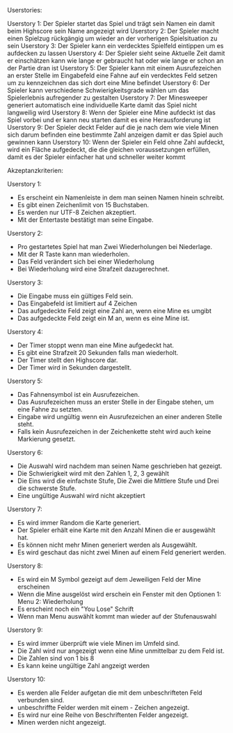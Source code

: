Userstories:

Userstory 1: Der Spieler startet das Spiel und trägt sein Namen ein damit beim Highscore sein Name angezeigt wird
Userstory 2: Der Spieler macht einen Spielzug rückgängig um wieder an der vorherigen Spielsituation zu sein
Userstory 3: Der Spieler kann ein verdecktes Spielfeld eintippen um es aufdecken zu lassen
Userstory 4: Der Spieler sieht seine Aktuelle Zeit damit er einschätzen kann wie lange er gebraucht hat oder wie lange er schon an der Partie dran ist
Userstory 5: Der Spieler kann mit einem Ausrufezeichen an erster Stelle im Eingabefeld eine Fahne auf ein verdecktes Feld setzen um zu kennzeichnen das sich dort eine Mine befindet
Userstory 6: Der Spieler kann verschiedene Schwierigkeitsgrade wählen um das Spielerlebnis aufregender zu gestalten
Userstory 7: Der Minesweeper generiert automatisch eine individuelle Karte damit das Spiel nicht langweilig wird
Userstory 8: Wenn der Spieler eine Mine aufdeckt ist das Spiel vorbei und er kann neu starten damit es eine Herausforderung ist
Userstory 9: Der Spieler deckt Felder auf die je nach dem wie viele Minen sich darum befinden eine bestimmte Zahl anzeigen damit er das Spiel auch gewinnen kann
Userstory 10: Wenn der Spieler ein Feld ohne Zahl aufdeckt, wird ein Fläche aufgedeckt, die die gleichen voraussetzungen erfüllen, damit es der Spieler einfacher hat und schneller weiter kommt


Akzeptanzkriterien:

Userstory 1: 
-  Es erscheint ein Namenleiste in dem man seinen Namen hinein schreibt.
-  Es gibt einen Zeichenlimit von 15 Buchstaben.
-  Es werden nur UTF-8 Zeichen akzeptiert.
-  Mit der Entertaste bestätigt man seine Eingabe.

Userstory 2: 
-  Pro gestartetes Spiel hat man Zwei Wiederholungen bei Niederlage.
-  Mit der R Taste kann man wiederholen.
-  Das Feld verändert sich bei einer Wiederholung
-  Bei Wiederholung wird eine Strafzeit dazugerechnet.

Userstory 3:
-  Die Eingabe muss ein gültiges Feld sein.
-  Das Eingabefeld ist limitiert auf 4 Zeichen
-  Das aufgedeckte Feld zeigt eine Zahl an, wenn eine Mine es umgibt
-  Das aufgedeckte Feld zeigt ein M an, wenn es eine Mine ist.

Userstory 4:
-  Der Timer stoppt wenn man eine Mine aufgedeckt hat.
-  Es gibt eine Strafzeit 20 Sekunden falls man wiederholt.
-  Der Timer stellt den Highscore dar.
-  Der Timer wird in Sekunden dargestellt.

Userstory 5: 
-  Das Fahnensymbol ist ein Ausrufezeichen.
-  Das Ausrufezeichen muss an erster Stelle in der Eingabe stehen, um eine Fahne zu setzten.
-  Eingabe wird ungültig wenn ein Ausrufezeichen an einer anderen Stelle steht.
-  Falls kein Ausrufezeichen in der Zeichenkette steht wird auch keine Markierung gesetzt.

Userstory 6:
-  Die Auswahl wird nachdem man seinen Name geschrieben hat gezeigt.
-  Die Schwierigkeit wird mit den Zahlen 1, 2, 3 gewählt
-  Die Eins wird die einfachste Stufe, Die Zwei die Mittlere Stufe und Drei die schwerste Stufe.
-  Eine ungültige Auswahl wird nicht akzeptiert

Userstory 7:
-  Es wird immer Random die Karte generiert.
-  Der Spieler erhält eine Karte mit den Anzahl Minen die er ausgewählt hat.
-  Es können nicht mehr Minen generiert werden als Ausgewählt.
-  Es wird geschaut das nicht zwei Minen auf einem Feld generiert werden.

Userstory 8:
-  Es wird ein M Symbol gezeigt auf dem Jeweiligen Feld der Mine erscheinen
-  Wenn die Mine ausgelöst wird erschein ein Fenster mit den Optionen 1: Menu 2: Wiederholung
-  Es erscheint noch ein "You Lose" Schrift
-  Wenn man Menu auswählt kommt man wieder auf der Stufenauswahl

Userstory 9:
-  Es wird immer überprüft wie viele Minen im Umfeld sind.
-  Die Zahl wird nur angezeigt wenn eine Mine unmittelbar zu dem Feld ist.
-  Die Zahlen sind von 1 bis 8
-  Es kann keine ungültige Zahl angzeigt werden

Userstory 10:
-  Es werden alle Felder aufgetan die mit dem unbeschrifteten Feld verbunden sind.
-  unbeschriffte Felder werden mit einem - Zeichen angezeigt.
-  Es wird nur eine Reihe von Beschriftenten Felder angezeigt.
-  Minen werden nicht angezeigt.
